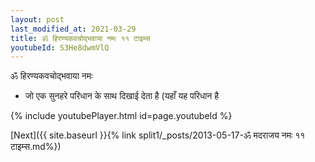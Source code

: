 ```yaml
---
layout: post
last_modified_at: 2021-03-29
title: ॐ हिरण्यकवचोद्भवाया नमः ११ टाइम्स
youtubeId: S3He8dwmVlQ
---
```

 
 
 ॐ हिरण्यकवचोद्भवाया नमः  
 
 -  जो एक सुनहरे परिधान के साथ दिखाई देता है (यहाँ यह परिधान है 
 
  
 
  
 
 
 
 
 
 


{% include youtubePlayer.html id=page.youtubeId %}
 
[Next]({{ site.baseurl }}{% link  split1/_posts/2013-05-17-ॐ मदराजय नमः ११ टाइम्स.md%})
 
